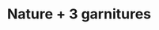 ---
title: "Nature + 3 garnitures"
description: ""
price_s: "12½"
price_m: "18"
price_l: "22"
price_xl: "26"
weight: "4"
---
